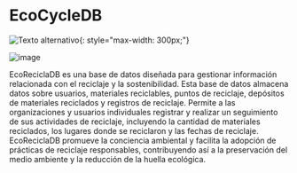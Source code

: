 # EcoCycleDB


![Texto alternativo](assets/99145156/d8019314-3bcb-4e81-92d9-b998141a1af1.png){: style="max-width: 300px;"}

![image](https://github.com/andreec2/EcoCycleDB/assets/99145156/d8019314-3bcb-4e81-92d9-b998141a1af1)

EcoReciclaDB es una base de datos diseñada para gestionar información relacionada con el reciclaje y la sostenibilidad. Esta base de datos almacena datos sobre usuarios, materiales reciclables, puntos de reciclaje, 
depósitos de materiales reciclados y registros de reciclaje. Permite a las organizaciones y usuarios individuales registrar y realizar un seguimiento de sus actividades de reciclaje, incluyendo la cantidad de materiales 
reciclados, los lugares donde se reciclaron y las fechas de reciclaje. EcoReciclaDB promueve la conciencia ambiental y facilita la adopción de prácticas de reciclaje responsables, contribuyendo así a la preservación del 
medio ambiente y la reducción de la huella ecológica.

